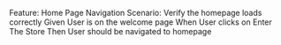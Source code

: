 Feature: Home Page Navigation
Scenario: Verify the homepage loads correctly
Given User is on the welcome page
When User clicks on Enter The Store
Then User should be navigated to homepage
